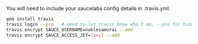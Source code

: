 You will need to include your saucelabs config details in .travis.yml.

```bash
gem install travis
travis login --pro   # need to let travis know who I am, --pro for hidden repos
travis encrypt SAUCE_USERNAME=noblesamurai --add
travis encrypt SAUCE_ACCESS_JEY=[key] --add
```
